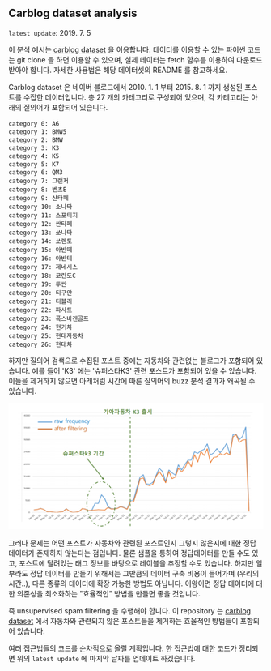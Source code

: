 ## Carblog dataset analysis

`latest update`: 2019. 7. 5

이 분석 예시는 [carblog dataset][carblog dataset] 을 이용합니다. 데이터를 이용할 수 있는 파이썬 코드는 git clone 을 하면 이용할 수 있으며, 실제 데이터는 fetch 함수를 이용하여 다운로드 받아야 합니다. 자세한 사용법은 해당 데이터셋의 README 를 참고하세요.

Carblog dataset 은 네이버 블로그에서 2010. 1. 1 부터 2015. 8. 1 까지 생성된 포스트를 수집한 데이터입니다. 총 27 개의 카테고리로 구성되어 있으며, 각 카테고리는 아래의 질의어가 포함되어 있습니다.

```
category 0: A6
category 1: BMW5
category 2: BMW
category 3: K3
category 4: K5
category 5: K7
category 6: QM3
category 7: 그랜저
category 8: 벤츠E
category 9: 산타페
category 10: 소나타
category 11: 스포티지
category 12: 싼타페
category 13: 쏘나타
category 14: 쏘렌토
category 15: 아반떼
category 16: 아반테
category 17: 제네시스
category 18: 코란도C
category 19: 투싼
category 20: 티구안
category 21: 티볼리
category 22: 파사트
category 23: 폭스바겐골프
category 24: 현기차
category 25: 현대자동차
category 26: 현대차
```

하지만 질의어 검색으로 수집된 포스트 중에는 자동차와 관련없는 블로그가 포함되어 있습니다. 예를 들어 'K3' 에는 '슈퍼스타K3' 관련 포스트가 포함되어 있을 수 있습니다. 이들을 제거하지 않으면 아래처럼 시간에 따른 질의어의 buzz 분석 결과가 왜곡될 수 있습니다.

![](resources/illustrate_k3_timeseries_distribution.png)

그러나 문제는 어떤 포스트가 자동차와 관련된 포스트인지 그렇지 않은지에 대한 정답 데이터가 존재하지 않는다는 점입니다. 물론 샘플을 통하여 정답데이터를 만들 수도 있고, 포스트에 달려있는 태그 정보를 바탕으로 레이블을 추정할 수도 있습니다. 하지만 일부라도 정답 데이터를 만들기 위해서는 그만큼의 데이터 구축 비용이 들어가며 (우리의 시간..), 다른 종류의 데이터에 확장 가능한 방법도 아닙니다. 이왕이면 정답 데이터에 대한 의존성을 최소화하는 "효율적인" 방법을 만들면 좋을 것입니다. 

즉 unsupervised spam filtering 을 수행해야 합니다. 이 repository 는 [carblog dataset][carblog dataset] 에서 자동차와 관련되지 않은 포스트들을 제거하는 효율적인 방법들이 포함되어 있습니다.

여러 접근법들의 코드를 순차적으로 올릴 계획입니다. 한 접근법에 대한 코드가 정리되면 위의 `latest update` 에 마지막 날짜를 업데이트 하겠습니다.


[carblog dataset]: https://github.com/lovit/carblog_dataset